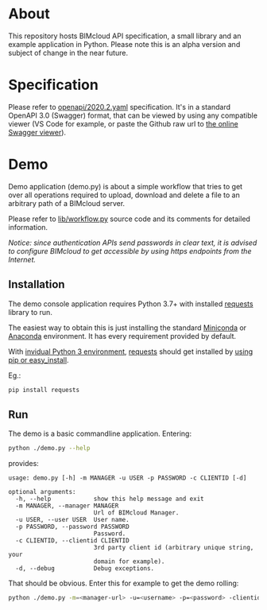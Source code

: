 # About

This repository hosts BIMcloud API specification, a small library and an example application in Python. Please note this is an alpha version and subject of change in the near future.

# Specification

Please refer to [openapi/2020.2.yaml](https://github.com/GRAPHISOFT/bimcloud-api/blob/master/openapi/2020.2.yaml) specification. It's in a standard OpenAPI 3.0 (Swagger) format, that can be viewed by using any compatible viewer (VS Code for example, or paste the Github raw url to [the online Swagger viewer](https://petstore.swagger.io/)).

# Demo

Demo application (demo.py) is about a simple workflow that tries to get over all operations required to upload, download and delete a file to an arbitrary path of a BIMcloud server.

Please refer to [lib/workflow.py](https://github.com/GRAPHISOFT/bimcloud-api/blob/master/lib/workflow.py) source code and its comments for detailed information.

*Notice: since authentication APIs send passwords in clear text, it is advised to configure BIMcloud to get accessible by using https endpoints from the Internet.*

## Installation

The demo console application requires Python 3.7+ with installed [requests](https://2.python-requests.org/) library to run.

The easiest way to obtain this is just installing the standard [Miniconda](https://docs.conda.io/en/latest/miniconda.html) or [Anaconda](https://www.anaconda.com/distribution/#download-section) environment. It has every requirement provided by default.

With [invidual Python 3 environment](https://www.python.org/downloads/), [requests](https://2.python-requests.org/) should get installed by [using pip or easy_install](https://2.python-requests.org/en/v2.9.1/user/install/).

Eg.:

```bash
pip install requests
```

## Run

The demo is a basic commandline application. Entering:

```bash
python ./demo.py --help
```

provides:

```
usage: demo.py [-h] -m MANAGER -u USER -p PASSWORD -c CLIENTID [-d]

optional arguments:
  -h, --help            show this help message and exit
  -m MANAGER, --manager MANAGER
                        Url of BIMcloud Manager.
  -u USER, --user USER  User name.
  -p PASSWORD, --password PASSWORD
                        Password.
  -c CLIENTID, --clientid CLIENTID
                        3rd party client id (arbitrary unique string, your
                        domain for example).
  -d, --debug           Debug exceptions.
```

That should be obvious. Enter this for example to get the demo rolling:

```bash
python ./demo.py -m=<manager-url> -u=<username> -p=<password> -clientid=<your-domain>
```
